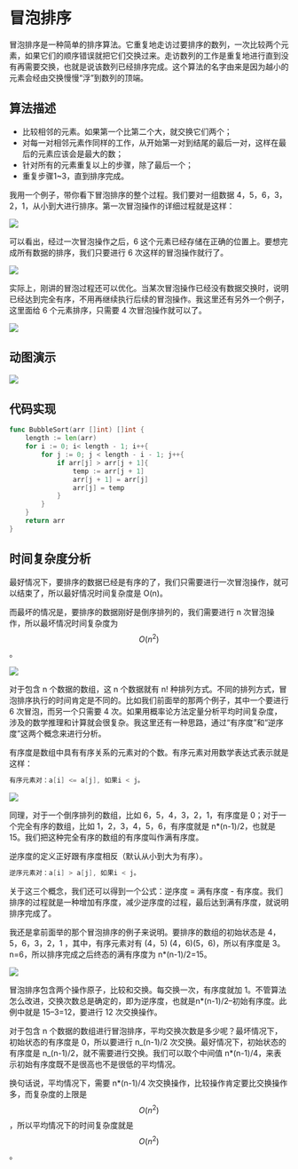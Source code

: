 # 冒泡排序

冒泡排序是一种简单的排序算法。它重复地走访过要排序的数列，一次比较两个元素，如果它们的顺序错误就把它们交换过来。走访数列的工作是重复地进行直到没有再需要交换，也就是说该数列已经排序完成。这个算法的名字由来是因为越小的元素会经由交换慢慢“浮”到数列的顶端。 

## **算法描述**

* 比较相邻的元素。如果第一个比第二个大，就交换它们两个；
* 对每一对相邻元素作同样的工作，从开始第一对到结尾的最后一对，这样在最后的元素应该会是最大的数；
* 针对所有的元素重复以上的步骤，除了最后一个；
* 重复步骤1~3，直到排序完成。

我用一个例子，带你看下冒泡排序的整个过程。我们要对一组数据 4，5，6，3，2，1，从小到大进行排序。第一次冒泡操作的详细过程就是这样：

![](../../.gitbook/assets/image%20%2869%29.png)

可以看出，经过一次冒泡操作之后，6 这个元素已经存储在正确的位置上。要想完成所有数据的排序，我们只要进行 6 次这样的冒泡操作就行了。

![](../../.gitbook/assets/image%20%2865%29.png)

实际上，刚讲的冒泡过程还可以优化。当某次冒泡操作已经没有数据交换时，说明已经达到完全有序，不用再继续执行后续的冒泡操作。我这里还有另外一个例子，这里面给 6 个元素排序，只需要 4 次冒泡操作就可以了。

![](../../.gitbook/assets/image%20%2861%29.png)

## **动图演示**

![](../../.gitbook/assets/bubble-sort.gif)

## 代码实现

```go
func BubbleSort(arr []int) []int {
	length := len(arr)
	for i := 0; i< length - 1; i++{
		for j := 0; j < length - i - 1; j++{
			if arr[j] > arr[j + 1]{
				temp := arr[j + 1]
				arr[j + 1] = arr[j]
				arr[j] = temp
			}
		}
	}
	return arr
}
```

## 时间复杂度分析

最好情况下，要排序的数据已经是有序的了，我们只需要进行一次冒泡操作，就可以结束了，所以最好情况时间复杂度是 O\(n\)。

而最坏的情况是，要排序的数据刚好是倒序排列的，我们需要进行 n 次冒泡操作，所以最坏情况时间复杂度为 $$O(n^2)$$。

![](../../.gitbook/assets/image%20%2866%29.png)

对于包含 n 个数据的数组，这 n 个数据就有 n! 种排列方式。不同的排列方式，冒泡排序执行的时间肯定是不同的。比如我们前面举的那两个例子，其中一个要进行 6 次冒泡，而另一个只需要 4 次。如果用概率论方法定量分析平均时间复杂度，涉及的数学推理和计算就会很复杂。我这里还有一种思路，通过“有序度”和“逆序度”这两个概念来进行分析。

有序度是数组中具有有序关系的元素对的个数。有序元素对用数学表达式表示就是这样：

```go
有序元素对：a[i] <= a[j], 如果i < j。
```

![](../../.gitbook/assets/image%20%2859%29.png)

同理，对于一个倒序排列的数组，比如 6，5，4，3，2，1，有序度是 0；对于一个完全有序的数组，比如 1，2，3，4，5，6，有序度就是 n\*\(n-1\)/2，也就是 15。我们把这种完全有序的数组的有序度叫作满有序度。

逆序度的定义正好跟有序度相反（默认从小到大为有序）。

```go
逆序元素对：a[i] > a[j], 如果i < j。
```

关于这三个概念，我们还可以得到一个公式：逆序度 = 满有序度 - 有序度。我们排序的过程就是一种增加有序度，减少逆序度的过程，最后达到满有序度，就说明排序完成了。

我还是拿前面举的那个冒泡排序的例子来说明。要排序的数组的初始状态是 4，5，6，3，2，1 ，其中，有序元素对有 \(4，5\) \(4，6\)\(5，6\)，所以有序度是 3。n=6，所以排序完成之后终态的满有序度为 n\*\(n-1\)/2=15。

![](../../.gitbook/assets/image%20%2864%29.png)

冒泡排序包含两个操作原子，比较和交换。每交换一次，有序度就加 1。不管算法怎么改进，交换次数总是确定的，即为逆序度，也就是n\*\(n-1\)/2–初始有序度。此例中就是 15–3=12，要进行 12 次交换操作。

对于包含 n 个数据的数组进行冒泡排序，平均交换次数是多少呢？最坏情况下，初始状态的有序度是 0，所以要进行 n_\(n-1\)/2 次交换。最好情况下，初始状态的有序度是 n_\(n-1\)/2，就不需要进行交换。我们可以取个中间值 n\*\(n-1\)/4，来表示初始有序度既不是很高也不是很低的平均情况。

换句话说，平均情况下，需要 n\*\(n-1\)/4 次交换操作，比较操作肯定要比交换操作多，而复杂度的上限是 $$O(n^2)$$，所以平均情况下的时间复杂度就是 $$O(n^2)$$。

